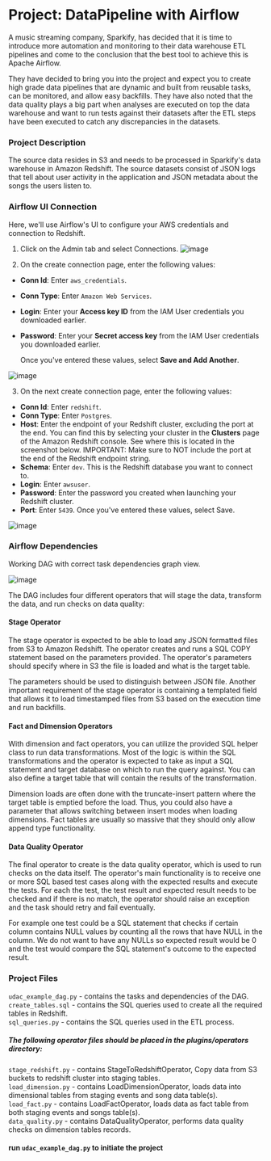 # Project: DataPipeline with Airflow

A music streaming company, Sparkify, has decided that it is time to introduce more automation and monitoring to their data warehouse ETL pipelines and come to the conclusion that the best tool to achieve this is Apache Airflow.

They have decided to bring you into the project and expect you to create high grade data pipelines that are dynamic and built from reusable tasks, can be monitored, and allow easy backfills. They have also noted that the data quality plays a big part when analyses are executed on top the data warehouse and want to run tests against their datasets after the ETL steps have been executed to catch any discrepancies in the datasets.

### Project Description
The source data resides in S3 and needs to be processed in Sparkify's data warehouse in Amazon Redshift. The source datasets consist of JSON logs that tell about user activity in the application and JSON metadata about the songs the users listen to.

### Airflow UI Connection

Here, we'll use Airflow's UI to configure your AWS credentials and connection to Redshift.

1. Click on the Admin tab and select Connections.
![image](https://video.udacity-data.com/topher/2019/February/5c5aaca1_admin-connections/admin-connections.png)

2. On the create connection page, enter the following values:

- **Conn Id**: Enter ```aws_credentials```.
- **Conn Type**: Enter ```Amazon Web Services```.
- **Login**: Enter your **Access key ID** from the IAM User credentials you downloaded earlier.
- **Password**: Enter your **Secret access key** from the IAM User credentials you downloaded earlier.

  Once you've entered these values, select **Save and Add Another**.
  
![image](https://video.udacity-data.com/topher/2019/February/5c5aaefe_connection-aws-credentials/connection-aws-credentials.png)

3. On the next create connection page, enter the following values:

- **Conn Id**: Enter ```redshift```.
- **Conn Type**: Enter ```Postgres```.
- **Host**: Enter the endpoint of your Redshift cluster, excluding the port at the end. You can find this by selecting your cluster in the **Clusters** page of the Amazon Redshift console. See where this is located in the screenshot below. IMPORTANT: Make sure to NOT include the port at the end of the Redshift endpoint string.
- **Schema**: Enter ```dev```. This is the Redshift database you want to connect to.
- **Login**: Enter ```awsuser```.
- **Password**: Enter the password you created when launching your Redshift cluster.
- **Port**: Enter ```5439```.
  Once you've entered these values, select Save.
  
![image](https://video.udacity-data.com/topher/2019/February/5c5aaf07_connection-redshift/connection-redshift.png)  

### Airflow Dependencies

Working DAG with correct task dependencies graph view.

![image](https://video.udacity-data.com/topher/2019/January/5c48ba31_example-dag/example-dag.png)

The DAG includes four different operators that will stage the data, transform the data, and run checks on data quality:

#### Stage Operator
The stage operator is expected to be able to load any JSON formatted files from S3 to Amazon Redshift. The operator creates and runs a SQL COPY statement based on the parameters provided. The operator's parameters should specify where in S3 the file is loaded and what is the target table.

The parameters should be used to distinguish between JSON file. Another important requirement of the stage operator is containing a templated field that allows it to load timestamped files from S3 based on the execution time and run backfills.
    
#### Fact and Dimension Operators
With dimension and fact operators, you can utilize the provided SQL helper class to run data transformations. Most of the logic is within the SQL transformations and the operator is expected to take as input a SQL statement and target database on which to run the query against. You can also define a target table that will contain the results of the transformation.

Dimension loads are often done with the truncate-insert pattern where the target table is emptied before the load. Thus, you could also have a parameter that allows switching between insert modes when loading dimensions. Fact tables are usually so massive that they should only allow append type functionality.

#### Data Quality Operator
The final operator to create is the data quality operator, which is used to run checks on the data itself. The operator's main functionality is to receive one or more SQL based test cases along with the expected results and execute the tests. For each the test, the test result and expected result needs to be checked and if there is no match, the operator should raise an exception and the task should retry and fail eventually.

For example one test could be a SQL statement that checks if certain column contains NULL values by counting all the rows that have NULL in the column. We do not want to have any NULLs so expected result would be 0 and the test would compare the SQL statement's outcome to the expected result.


### Project Files
`udac_example_dag.py` - contains the tasks and dependencies of the DAG.\
`create_tables.sql` - contains the SQL queries used to create all the required tables in Redshift.\
`sql_queries.py` - contains the SQL queries used in the ETL process.
##### The following operator files should be placed in the plugins/operators directory:

`stage_redshift.py` - contains StageToRedshiftOperator, Copy data from S3 buckets to redshift cluster into staging tables.\
`load_dimension.py` - contains LoadDimensionOperator, loads data into dimensional tables from staging events and song data table(s).\
`load_fact.py` - contains LoadFactOperator, loads data as fact table from both staging events and songs table(s).\
`data_quality.py` - contains DataQualityOperator, performs data quality checks on dimension tables records.

#### run `udac_example_dag.py` to initiate the project
